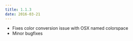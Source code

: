 ```yaml
---
title: 1.1.3
date: 2016-03-21
---
```


- Fixes color conversion issue with OSX named colorspace
- Minor bugfixes

